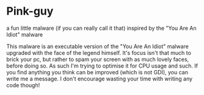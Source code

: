# Pink-guy
a fun little malware (if you can really call it that) inspired by the "You Are An Idiot" malware

This malware is an executable version of the "You Are An Idiot" malware upgraded with the face of the legend himself.
It's focus isn't that much to brick your pc, but rather to spam your screen with as much lovely faces, before doing so.
As such I'm trying to optimise it for CPU usage and such.
If you find anything you think can be improved (which is not GDI), you can write me a message. I don't encourage wasting your time with writing any code though!
